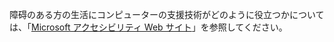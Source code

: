 障碍のある方の生活にコンピューターの支援技術がどのように役立つかについては、「[Microsoft アクセシビリティ Web サイト](http://go.microsoft.com/fwlink/?LinkId=8431)」を参照してください。

<!--HONumber=Oct16_HO1-->


